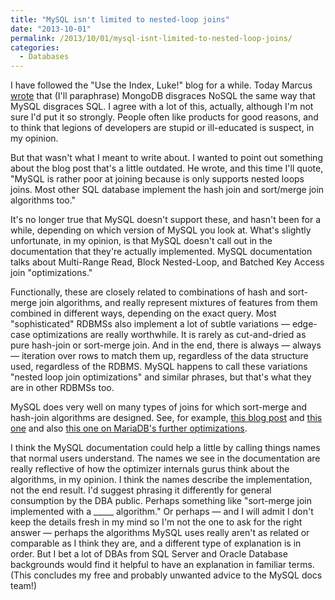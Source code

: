 ```yaml
---
title: "MySQL isn't limited to nested-loop joins"
date: "2013-10-01"
permalink: /2013/10/01/mysql-isnt-limited-to-nested-loop-joins/
categories:
  - Databases
---
```


I have followed the "Use the Index, Luke!" blog for a while. Today Marcus [wrote][1] that (I'll paraphrase) MongoDB disgraces NoSQL the same way that MySQL disgraces SQL. I agree with a lot of this, actually, although I'm not sure I'd put it so strongly. People often like products for good reasons, and to think that legions of developers are stupid or ill-educated is suspect, in my opinion. 

But that wasn't what I meant to write about. I wanted to point out something about the blog post that's a little outdated. He wrote, and this time I'll quote, "MySQL is rather poor at joining because is only supports nested loops joins. Most other SQL database implement the hash join and sort/merge join algorithms too." 

It's no longer true that MySQL doesn't support these, and hasn't been for a while, depending on which version of MySQL you look at. What's slightly unfortunate, in my opinion, is that MySQL doesn't call out in the documentation that they're actually implemented. MySQL documentation talks about Multi-Range Read, Block Nested-Loop, and Batched Key Access join "optimizations." 

Functionally, these are closely related to combinations of hash and sort-merge join algorithms, and really represent mixtures of features from them combined in different ways, depending on the exact query. Most "sophisticated" RDBMSs also implement a lot of subtle variations &#8212; edge-case optimizations are really worthwhile. It is rarely as cut-and-dried as pure hash-join or sort-merge join. And in the end, there is always &#8212; always &#8212; iteration over rows to match them up, regardless of the data structure used, regardless of the RDBMS. MySQL happens to call these variations "nested loop join optimizations" and similar phrases, but that's what they are in other RDBMSs too. 

MySQL does very well on many types of joins for which sort-merge and hash-join algorithms are designed. See, for example, [this blog post][2] and [this one][3] and also [this one on MariaDB's further optimizations][4]. 

I think the MySQL documentation could help a little by calling things names that normal users understand. The names we see in the documentation are really reflective of how the optimizer internals gurus think about the algorithms, in my opinion. I think the names describe the implementation, not the end result. I'd suggest phrasing it differently for general consumption by the DBA public. Perhaps something like "sort-merge join implemented with a \_____ algorithm." Or perhaps &#8212; and I will admit I don't keep the details fresh in my mind so I'm not the one to ask for the right answer &#8212; perhaps the algorithms MySQL uses really aren't as related or comparable as I think they are, and a different type of explanation is in order. But I bet a lot of DBAs from SQL Server and Oracle Database backgrounds would find it helpful to have an explanation in familiar terms. (This concludes my free and probably unwanted advice to the MySQL docs team!)



 [1]: http://use-the-index-luke.com/blog/2013-10-01/mysql-is-to-sql-like-mongodb-to-nosql

 [2]: http://www.mysqlperformanceblog.com/2012/03/21/multi-range-read-mrr-in-mysql-5-6-and-mariadb-5-5/

 [3]: http://www.mysqlperformanceblog.com/2012/03/12/index-condition-pushdown-in-mysql-5-6-and-mariadb-5-5-and-its-performance-impact/

 [4]: http://www.mysqlperformanceblog.com/2012/05/31/a-case-for-mariadbs-hash-joins/

